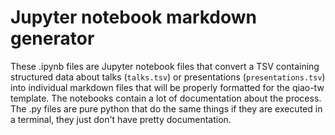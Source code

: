 # Jupyter notebook markdown generator

These .ipynb files are Jupyter notebook files that convert a TSV containing structured data about talks (`talks.tsv`) or presentations (`presentations.tsv`) into individual markdown files that will be properly formatted for the qiao-tw template. The notebooks contain a lot of documentation about the process. The .py files are pure python that do the same things if they are executed in a terminal, they just don't have pretty documentation.




